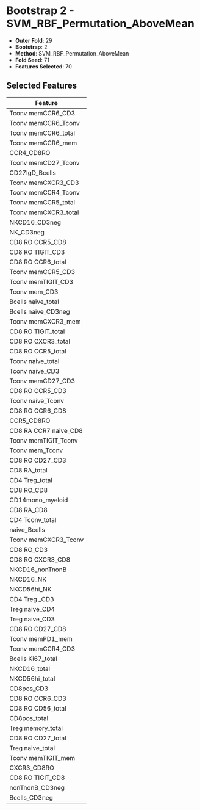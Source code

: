 # Bootstrap 2 - SVM_RBF_Permutation_AboveMean

- **Outer Fold**: 29
- **Bootstrap**: 2
- **Method**: SVM_RBF_Permutation_AboveMean
- **Fold Seed**: 71
- **Features Selected**: 70

## Selected Features

| Feature |
|---------|
| Tconv memCCR6_CD3 |
| Tconv memCCR6_Tconv |
| Tconv memCCR6_total |
| Tconv memCCR6_mem |
| CCR4_CD8RO |
| Tconv memCD27_Tconv |
| CD27IgD_Bcells |
| Tconv memCXCR3_CD3 |
| Tconv memCCR4_Tconv |
| Tconv memCCR5_total |
| Tconv memCXCR3_total |
| NKCD16_CD3neg |
| NK_CD3neg |
| CD8 RO CCR5_CD8 |
| CD8 RO TIGIT_CD3 |
| CD8 RO CCR6_total |
| Tconv memCCR5_CD3 |
| Tconv memTIGIT_CD3 |
| Tconv mem_CD3 |
| Bcells naive_total |
| Bcells naive_CD3neg |
| Tconv memCXCR3_mem |
| CD8 RO TIGIT_total |
| CD8 RO CXCR3_total |
| CD8 RO CCR5_total |
| Tconv naive_total |
| Tconv naive_CD3 |
| Tconv memCD27_CD3 |
| CD8 RO CCR5_CD3 |
| Tconv naive_Tconv |
| CD8 RO CCR6_CD8 |
| CCR5_CD8RO |
| CD8 RA CCR7 naive_CD8 |
| Tconv memTIGIT_Tconv |
| Tconv mem_Tconv |
| CD8 RO CD27_CD3 |
| CD8 RA_total |
| CD4 Treg_total |
| CD8 RO_CD8 |
| CD14mono_myeloid |
| CD8 RA_CD8 |
| CD4 Tconv_total |
| naive_Bcells |
| Tconv memCXCR3_Tconv |
| CD8 RO_CD3 |
| CD8 RO CXCR3_CD8 |
| NKCD16_nonTnonB |
| NKCD16_NK |
| NKCD56hi_NK |
| CD4 Treg _CD3 |
| Treg naive_CD4 |
| Treg naive_CD3 |
| CD8 RO CD27_CD8 |
| Tconv memPD1_mem |
| Tconv memCCR4_CD3 |
| Bcells Ki67_total |
| NKCD16_total |
| NKCD56hi_total |
| CD8pos_CD3 |
| CD8 RO CCR6_CD3 |
| CD8 RO CD56_total |
| CD8pos_total |
| Treg memory_total |
| CD8 RO CD27_total |
| Treg naive_total |
| Tconv memTIGIT_mem |
| CXCR3_CD8RO |
| CD8 RO TIGIT_CD8 |
| nonTnonB_CD3neg |
| Bcells_CD3neg |
